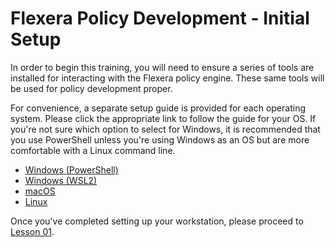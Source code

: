 # Flexera Policy Development - Initial Setup

In order to begin this training, you will need to ensure a series of tools are installed for interacting with the Flexera policy engine. These same tools will be used for policy development proper.

For convenience, a separate setup guide is provided for each operating system. Please click the appropriate link to follow the guide for your OS. If you're not sure which option to select for Windows, it is recommended that you use PowerShell unless you're using Windows as an OS but are more comfortable with a Linux command line.

* [Windows (PowerShell)](https://github.com/flexera-public/policy_engine_training/blob/main/00_setup/windows_powershell/README.md)
* [Windows (WSL2)](https://github.com/flexera-public/policy_engine_training/blob/main/00_setup/windows_wsl2/README.md)
* [macOS](https://github.com/flexera-public/policy_engine_training/blob/main/00_setup/macos/README.md)
* [Linux](https://github.com/flexera-public/policy_engine_training/blob/main/00_setup/linux/README.md)

Once you've completed setting up your workstation, please proceed to [Lesson 01](https://github.com/flexera-public/policy_engine_training/blob/main/01_introduction/README.md).
